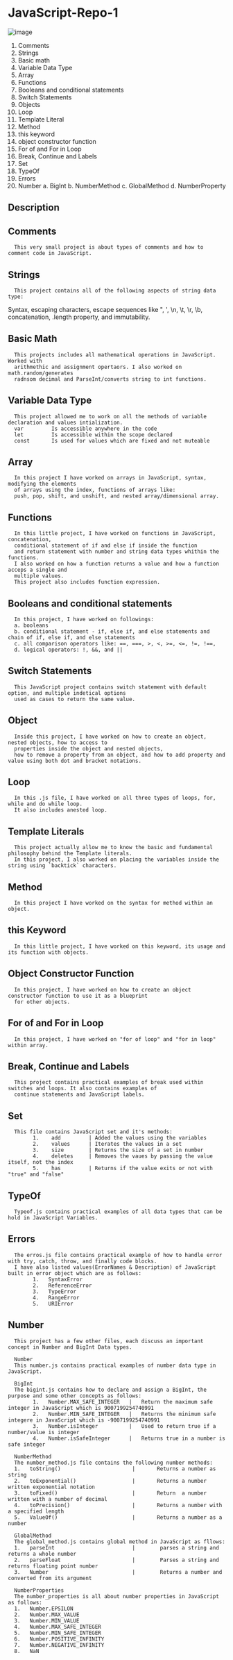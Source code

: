 # JavaScript-Repo-1
   ![image](https://github.com/Hameedullah-Asadi3300/JavaScript-Repo-1/assets/123219655/c68933bf-2e5e-46c3-9209-f407699ca923)

1. Comments
2. Strings
3. Basic math
4. Variable Data Type
5. Array
6. Functions
7. Booleans and conditional statements
8. Switch Statements
9. Objects
10. Loop
11. Template Literal
12. Method
13. this keyword
14. object constructor function
15. For of and For in Loop
16. Break, Continue and Labels
17. Set
18. TypeOf
19. Errors
20. Number
            a. BigInt
            b. NumberMethod
            c. GlobalMethod
            d. NumberProperty
            
   ##  Description

   ##  Comments
      This very small project is about types of comments and how to comment code in JavaScript.

   ##   Strings
      This project contains all of the following aspects of string data type:
   Syntax, escaping characters, escape sequences like \", \', \n, \t, \r, \b\, concatenation,
   .length property, and immutability.

   ## Basic Math
      This projects includes all mathematical operations in JavaScript. Worked with 
      arithmethic and assignment opertaors. I also worked on math.random/generates
      radnsom decimal and ParseInt/converts string to int functions.

   ## Variable Data Type
      This project allowed me to work on all the methods of variable declaration and values intialization.
      var         Is accessible anywhere in the code
      let         Is accessible within the scope declared 
      const       Is used for values which are fixed and not muteable

   ## Array
      In this project I have worked on arrays in JavaScript, syntax, modifying the elements
      of arrays using the index, functions of arrays like:
      push, pop, shift, and unshift, and nested array/dimensional array.

   ## Functions
      In this little project, I have worked on functions in JavaScript, concatenation, 
      conditional statement of if and else if inside the function
      and return statement with number and string data types whithin the functions.
      I also worked on how a function returns a value and how a function acceps a single and 
      multiple values.
      This project also includes function expression.

   ## Booleans and conditional statements
      In this project, I have worked on followings:
      a. booleans
      b. conditional statement - if, else if, and else statements and chain of if, else if, and else statements
      c. all comparison operators like: ==, ===, >, <, >=, <=, !=, !==,
      d. logical operators: !, &&, and ||

   ## Switch Statements
      This JavaScript project contains switch statement with default option, and multiple indetical options
      used as cases to return the same value.
      
   ## Object
      Inside this project, I have worked on how to create an object, nested objects, how to access to
      properties inside the object and nested objects,
      how to remove a property from an object, and how to add property and value using both dot and bracket notations.

   ## Loop
      In this .js file, I have worked on all three types of loops, for, while and do while loop.
      It also includes anested loop.

   ## Template Literals
      This project actually allow me to know the basic and fundamental philosophy behind the Template literals.
      In this project, I also worked on placing the variables inside the string using `backtick` characters.

   ## Method
      In this project I have worked on the syntax for method within an object.

   ## this Keyword
      In this little project, I have worked on this keyword, its usage and its function with objects.

   ## Object Constructor Function
      In this project, I have worked on how to create an object constructor function to use it as a blueprint
      for other objects.

   ## For of and For in Loop
      In this project, I have worked on "for of loop" and "for in loop" within array.

   ## Break, Continue and Labels
      This project contains practical examples of break used within switches and loops. It also contains examples of
      continue statements and JavaScript labels.

   ## Set
      This file contains JavaScript set and it's methods:
            1.    add         | Added the values using the variables
            2.    values      | Iterates the values in a set
            3.    size        | Returns the size of a set in number
            4.    deletes     | Removes the vaues by passing the value itself, not the index
            5.    has         | Returns if the value exits or not with "true" and "false"
      
   ## TypeOf
      Typeof.js contains practical examples of all data types that can be hold in JavaScript Variables.
   
   ## Errors
      The erros.js file contains practical example of how to handle error with try, catch, throw, and finally code blocks.
      I have also listed values(ErrorNames & Description) of JavaScript built in error object which are as follows:
            1.   SyntaxError
            2.   ReferenceError
            3.   TypeError
            4.   RangeError
            5.   URIError

   ## Number
      This project has a few other files, each discuss an important concept in Number and BigInt Data types.
      
      Number
      This number.js contains practical examples of number data type in JavaScript.  
      
      BigInt
      The bigint.js contains how to declare and assign a BigInt, the purpose and some other concepts as follows:
            1.   Number.MAX_SAFE_INTEGER   |   Return the maximum safe integer in JavaScript which is 9007199254740991
            2.   Number.MIN_SAFE_INTEGER   |   Returns the minimum safe integere in JavaScript which is -9007199254740991
            3.   Number.isInteger          |   Used to return true if a number/value is integer
            4.   Number.isSafeInteger      |   Returns true in a number is safe integer
            
      NumberMethod
      The number_method.js file contains the following number methods:
      1.   toString()                       |       Returns a number as string
      2.   toExponential()                  |       Returns a number written exponential notation
      3.   toFixed()                        |       Return  a number written with a number of decimal
      4.   toPrecision()                    |       Returns a number with a specified length
      5.   ValueOf()                        |       Returns a number as a number
      
      GlobalMethod
      The global_method.js contains global method in JavaScript as fllows:
      1.   parseInt                         |        parses a string and returns a whole number
      2.   parseFloat                       |        Parses a string and returns floating point number
      3.   Number                           |        Returns a number and converted from its argument

      NumberProperties
      The number_properties is all about number properties in JavaScript as follows:
      1.   Number.EPSILON
      2.   Number.MAX_VALUE
      3.   Number.MIN_VALUE
      4.   Number.MAX_SAFE_INTEGER
      5.   Number.MIN_SAFE_INTEGER
      6.   Number.POSITIVE_INFINITY
      7.   Number.NEGATIVE_INFINITY
      8.   NaN
      
      
